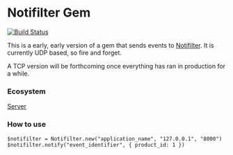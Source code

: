 # Notifilter Gem

[![Build Status](https://travis-ci.org/bittersweet/notifilter-rb.svg)](https://travis-ci.org/bittersweet/notifilter-rb)

This is a early, early version of a gem that sends events to
[Notifilter](https://github.com/bittersweet/notifilter). It is currently UDP
based, so fire and forget.

A TCP version will be forthcoming once everything has ran in production for a
while.

### Ecosystem

[Server](https://github.com/bittersweet/notifilter)

### How to use

```
$notifilter = Notifilter.new("application_name", "127.0.0.1", "8000")
$notifilter.notify("event_identifier", { product_id: 1 })
```

